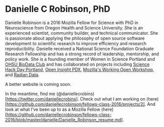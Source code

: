 # Danielle C Robinson, PhD

Danielle Robinson is a 2016 Mozilla Fellow for Science with PhD in Neuroscience from Oregon Health and Science University. She is an experienced scientist, community builder, and technical communicator. She is passionate about applying the philosophy of open source software development to scientific research to improve efficiency and research reproducibility. Danielle received a National Science Foundation Graduate Research Fellowship and has a strong record of leadership, mentorship, and policy work. She is a founding member of Women in Science Portland and [OHSU BioData Club](https://biodata-club.github.io/) and has collaborated on projects including [Science Hack Day Portland](http://portland.sciencehackday.org/), [Open Insight PDX](http://openinsightpdx.com/), [Mozilla's Working Open Workshop](https://daniellecrobinson.github.io/mini-wow-pdx/), and [Radian Data](http://www.lib.montana.edu/channel/item.php?id=9TRUPPDbXkU). 


A better website is coming soon.

In the meantime, find me (@daniellecrobins)[https://twitter.com/daniellecrobins].
Check out what I am working on (here)[https://github.com/daniellecrobinson/fellows-class-2016/projects/2].
And look at what I've been up to as a Mozilla Fellow (here)[https://github.com/daniellecrobinson/fellows-class-2016/blob/master/danielle/Danielle_Robinson_resume.md].
